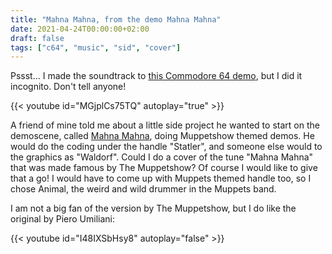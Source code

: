 ```yaml
---
title: "Mahna Mahna, from the demo Mahna Mahna"
date: 2021-04-24T00:00:00+02:00
draft: false
tags: ["c64", "music", "sid", "cover"]
---
```


Pssst... I made the soundtrack to [this Commodore 64
demo](https://csdb.dk/release/?id=203377), but I did it incognito. Don't tell
anyone!

{{< youtube id="MGjplCs75TQ" autoplay="true" >}}

A friend of mine told me about a little side project he wanted to start on the
demoscene, called [Mahna Mahna](https://csdb.dk/group/?id=11339), doing
Muppetshow themed demos. He would do the coding under the handle "Statler", and
someone else would to the graphics as "Waldorf". Could I do a cover of the tune
"Mahna Mahna" that was made famous by The Muppetshow? Of course I would like to
give that a go! I would have to come up with Muppets themed handle too, so I
chose Animal, the weird and wild drummer in the Muppets band.

I am not a big fan of the version by The Muppetshow, but I do like the original
by Piero Umiliani:

{{< youtube id="I48IXSbHsy8" autoplay="false" >}}
